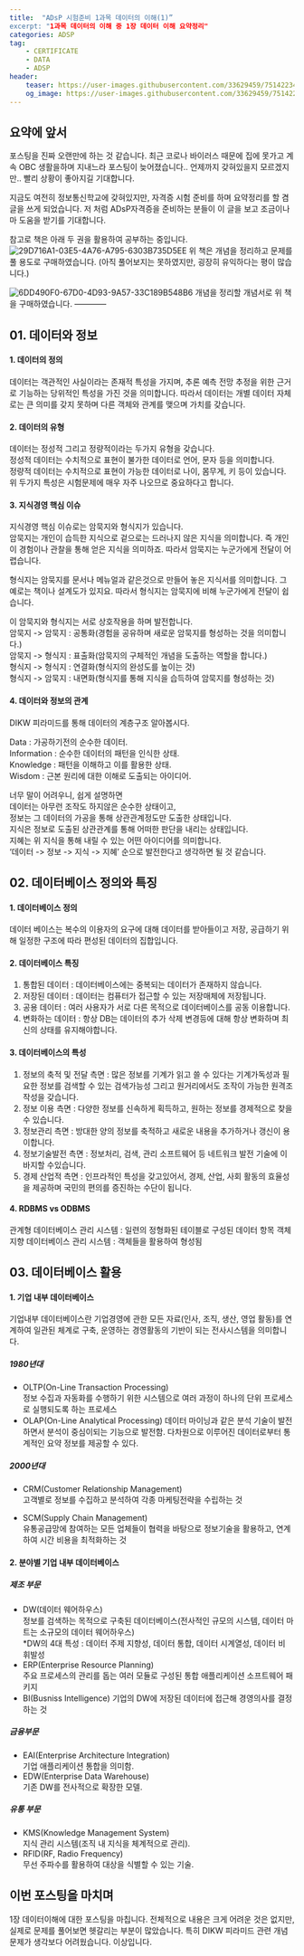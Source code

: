 ```yaml
---
title:  "ADsP 시험준비 1과목 데이터의 이해(1)”
excerpt: "1과목 데이터의 이해 중 1장 데이터 이해 요약정리"
categories: ADSP
tag:
    - CERTIFICATE
    - DATA
    - ADSP
header:
    teaser: https://user-images.githubusercontent.com/33629459/75142234-ff84d500-5735-11ea-81f3-0eef8d9332ec.png
    og_image: https://user-images.githubusercontent.com/33629459/75142234-ff84d500-5735-11ea-81f3-0eef8d9332ec.png
---
```

## 요약에 앞서
포스팅을 진짜 오랜만에 하는 것 같습니다. 최근 코로나 바이러스 때문에 집에 못가고 계속 OBC 생활을하며 지내느라 포스팅이 늦어졌습니다.. 언제까지 갖혀있을지 모르겠지만.. 빨리 상황이 좋아지길 기대합니다.  

지금도 여전히 정보통신학교에 갖혀있지만, 자격증 시험 준비를 하며 요약정리를 할 겸 글을 쓰게 되었습니다. 저 처럼 ADsP자격증을 준비하는 분들이 이 글을 보고 조금이나마 도움을 받기를 기대합니다.

참고로 책은 아래 두 권을 활용하여 공부하는 중입니다.  
![29D716A1-03E5-4A76-A795-6303B735D5EE](https://user-images.githubusercontent.com/33629459/80657775-800ddc00-8abf-11ea-8733-603d94e5423f.jpeg)
위 책은 개념을 정리하고 문제를 풀 용도로 구매하였습니다. (아직 풀어보지는 못하였지만, 굉장히 유익하다는 평이 많습니다.)

![6DD490F0-67D0-4D93-9A57-33C189B548B6](https://user-images.githubusercontent.com/33629459/80657778-81d79f80-8abf-11ea-9e2b-d1c024da78f7.jpeg)
개념을 정리할 개념서로 위 책을 구매하였습니다.
————

## 01. 데이터와 정보

#### 1. 데이터의 정의
데이터는 객관적인 사실이라는 존재적 특성을 가지며, 추론 예측 전망 추정을 위한 근거로 기능하는 당위적인 특성을 가진 것을 의미합니다. 따라서 데이터는 개별 데이터 자체로는 큰 의미를 갖지 못하며 다른 객체와 관계를 맺으며 가치를 갖습니다.  

#### 2. 데이터의 유형
데이터는 정성적 그리고 정량적이라는 두가지 유형을 갖습니다.   
정성적 데이터는 수치적으로 표현이 불가한 데이터로 언어, 문자 등을 의미합니다.  
정량적 데이터는 수치적으로 표현이 가능한 데이터로 나이, 몸무게, 키 등이 있습니다.
위 두가지 특성은 시험문제에 매우 자주 나오므로 중요하다고 합니다.

#### 3. 지식경영 핵심 이슈
지식경영 핵심 이슈로는 암묵지와 형식지가 있습니다.  
암묵지는 개인이 습득한 지식으로 겉으로는 드러나지 않은 지식을 의미합니다. 즉 개인이 경험이나 관찰을 통해 얻은 지식을 의미하죠. 따라서 암묵지는 누군가에게 전달이 어렵습니다.
  
형식지는 암묵지를 문서나 메뉴얼과 같은것으로 만들어 놓은 지식서를 의미합니다. 그 예로는 책이나 설계도가 있지요. 따라서 형식지는 암묵지에 비해 누군가에게 전달이 쉽습니다.

이 암묵지와 형식지는 서로 상호작용을 하며 발전합니다.   
암묵지 -> 암묵지 : 공통화(경험을 공유하며 새로운 암묵지를 형성하는 것을 의미합니다.)    
암묵지 -> 형식지 : 표출화(암묵지의 구체적인 개념을 도출하는 역할을 합니다.)  
형식지 -> 형식지 : 연결화(형식지의 완성도를 높이는 것)  
형식지 -> 암묵지 : 내면화(형식지를 통해 지식을 습득하여 암묵지를 형성하는 것)  

#### 4. 데이터와 정보의 관계   
DIKW 피라미드를 통해 데이터의 계층구조 알아봅시다.

Data : 가공하기전의 순수한 데이터.    
Information : 순수한 데이터의 패턴을 인식한 상태.      
Knowledge : 패턴을 이해하고 이를 활용한 상태.      
Wisdom : 근본 원리에 대한 이해로 도출되는 아이디어.     

너무 말이 어려우니, 쉽게 설명하면   
데이터는 아무런 조작도 하지않은 순수한 상태이고,   
정보는 그 데이터의 가공을 통해 상관관계정도만 도출한 상태입니다.   
지식은 정보로 도출된 상관관계를 통해 어떠한 판단을 내리는 상태입니다.  
지혜는 위 지식을 통해 내릴 수 있는 어떤 아이디어를 의미합니다.   
‘데이터 -> 정보 -> 지식 -> 지혜’ 순으로 발전한다고 생각하면 될 것 같습니다.

## 02. 데이터베이스 정의와 특징

#### 1. 데이터베이스 정의
데이터 베이스는 복수의 이용자의 요구에 대해 데이터를 받아들이고 저장, 공급하기 위해 일정한 구조에 따라 편성된 데이터의 집합입니다.  

#### 2. 데이터베이스 특징
1. 통합된 데이터 : 데이터베이스에는 중복되는 데이터가 존재하지 않습니다.   
2. 저장된 데이터 : 데이터는 컴퓨터가 접근할 수 있는 저장매체에 저장됩니다.   
3. 공용 데이터 : 여러 사용자가 서로 다른 목적으로 데이터베이스를 공동 이용합니다.   
4. 변화하는 데이터 : 항상 DB는 데이터의 추가 삭제 변경등에 대해 항상 변화하며 최신의 상태를 유지해야합니다.  

#### 3. 데이터베이스의 특성
1. 정보의 축적 및 전달 측면 : 많은 정보를 기계가 읽고 쓸 수 있다는 기계가독성과 필요한 정보를 검색할 수 있는 검색가능성 그리고 원거리에서도 조작이 가능한 원격조작성을 갖습니다.   
2. 정보 이용 측면 : 다양한 정보를 신속하게 획득하고, 원하는 정보를 경제적으로 찾을 수 있습니다.      
3. 정보관리 측면 : 방대한 양의 정보를 축적하고 새로운 내용을 추가하거나 갱신이 용이합니다.   
4. 정보기술발전 측면 : 정보처리, 검색, 관리 소프트웨어 등 네트워크 발전 기술에 이바지할 수있습니다.   
5. 경제 산업적 측면 : 인프라적인 특성을 갖고있어서, 경제, 산업, 사회 활동의 효율성을 제공하며 국민의 편의를 증진하는 수단이 됩니다.

#### 4. RDBMS vs ODBMS
관계형 데이터베이스 관리 시스템 : 일련의 정형화된 테이블로 구성된 데이터 항목
객체 지향 데이터베이스 관리 시스템 : 객체들을 활용하여 형성됨

## 03. 데이터베이스 활용
#### 1. 기업 내부 데이터베이스   
기업내부 데이터베이스란 기업경영에 관한 모든 자료(인사, 조직, 생산, 영업 활동)를 연계하여 일관된 체계로 구축, 운영하는 경영활동의 기반이 되는 전사시스템을 의미합니다.  

##### 1980년대   
- OLTP(On-Line Transaction Processing)   
정보 수집과 자동화를 수행하기 위한 시스템으로 여러 과정이 하나의 단위 프로세스로 실행되도록 하는 프로세스
- OLAP(On-Line Analytical Processing)
데이터 마이닝과 같은 분석 기술이 발전하면서 분석이 중심이되는 기능으로 발전함. 다차원으로 이루어진 데이터로부터 통계적인 요약 정보를 제공할 수 있다.

##### 2000년대   
- CRM(Customer Relationship Management)    
고객별로 정보를 수집하고 분석하여 각종 마케팅전략을 수립하는 것   

- SCM(Supply Chain Management)   
 유통공급망에 참여하는 모든 업체들이 협력을 바탕으로 정보기술을 활용하고, 연계하여 시간 비용을 최적화하는 것

#### 2. 분야별 기업 내부 데이터베이스        
##### 제조 부문     
- DW(데이터 웨어하우스)   
정보를 검색하는 목적으로 구축된 데이터베이스(전사적인 규모의 시스템, 데이터 마트는 소규모의 데이터 웨어하우스)     
*DW의 4대 특성 : 데이터 주제 지향성, 데이터 통합, 데이터 시계열성, 데이터 비 휘발성
- ERP(Enterprise Resource Planning)    
주요 프로세스의 관리를 돕는 여러 모듈로 구성된 통합 애플리케이션 소프트웨어 패키지     
- BI(Busniss Intelligence)
기업의 DW에 저장된 데이터에 접근해 경영의사를 결정하는 것    

##### 금융부문  
- EAI(Enterprise Architecture Integration)     
기업 애플리케이션 통합을 의미함.     
- EDW(Enterprise Data Warehouse)      
기존 DW를 전사적으로 확장한 모델.     

##### 유통 부문 
- KMS(Knowledge Management System)      
지식 관리 시스템(조직 내 지식을 체계적으로 관리).   
- RFID(RF, Radio Frequency)    
무선 주파수를 활용하여 대상을 식별할 수 있는 기술.    


## 이번 포스팅을 마치며
1장 데이터이해에 대한 포스팅을 마칩니다. 전체적으로 내용은 크게 어려운 것은 없지만, 실제로 문제를 풀어보면 헷갈리는 부분이 많았습니다. 특히 DIKW 피라미드 관련 개념문제가 생각보다 어려웠습니다. 이상입니다.
